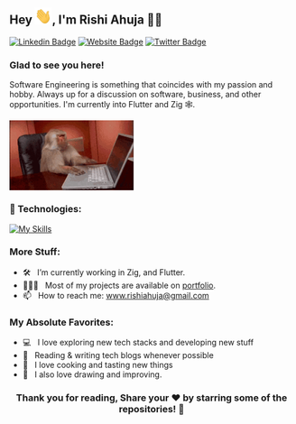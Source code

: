 ## Hey <img alt="Hi" src="./images/Hi.gif" width="30px" />, I'm Rishi Ahuja 👨‍💻

[![Linkedin Badge](https://img.shields.io/badge/-LinkedIn-0e76a8?style=flat-square&logo=Linkedin&logoColor=white)](https://www.linkedin.com/in/rishi-ahuja-b1a224310/)
[![Website Badge](https://img.shields.io/badge/Website-3b5998?style=flat-square&logo=google-chrome&logoColor=white)](https://rishia.in)
[![Twitter Badge](https://img.shields.io/badge/-Twitter-00acee?style=flat-square&logo=Twitter&logoColor=white)](https://twitter.com/Rishi2220)
  
### Glad to see you here! &nbsp;

Software Engineering is something that coincides with my passion and hobby. Always up for a discussion on software, business, and other opportunities. I'm currently into Flutter and Zig 🕸️.
  
<img align="center" alt="Coding Monkey" src="./images/coding.gif" /><br>

### 🔧 Technologies:
[![My Skills](https://skillicons.dev/icons?i=dart,flutter,firebase,androidstudio,c,cpp,py,html,css,cs,unity,bash,git,github,linux,md,arch,notion,obsidian,&theme=dark)](https://skillicons.dev)

### More Stuff:

- 🛠 &nbsp; I’m currently working in Zig, and Flutter.
- 👨🏻‍💻 &nbsp; Most of my projects are available on [portfolio](https://rishia.in).
- 📫 &nbsp; How to reach me: www.rishiahuja@gmail.com

### My Absolute Favorites:

- 💻 &nbsp; I love exploring new tech stacks and developing new stuff
- 📰 &nbsp; Reading & writing tech blogs whenever possible
- 🍕 &nbsp; I love cooking and tasting new things
- 🎨 &nbsp; I also love drawing and improving.

<div align="center">

### Thank you for reading, Share your ❤️ by starring some of the repositories! 🌟

</div>

